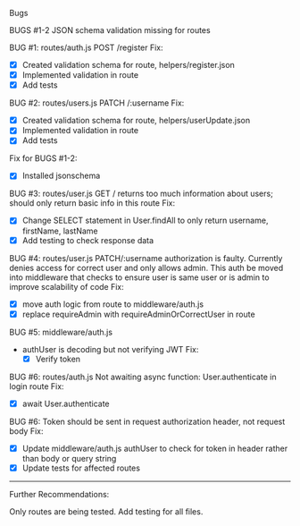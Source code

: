 Bugs

BUGS #1-2
JSON schema validation missing for routes

BUG #1:
routes/auth.js
POST /register
Fix:

- [x] Created validation schema for route, helpers/register.json
- [x] Implemented validation in route
- [x] Add tests

BUG #2:
routes/users.js
PATCH /:username
Fix:

- [x] Created validation schema for route, helpers/userUpdate.json
- [x] Implemented validation in route
- [x] Add tests

Fix for BUGS #1-2:

- [x] Installed jsonschema

BUG #3:
routes/user.js
GET / returns too much information about users; should only return basic info in this route
Fix:

- [x] Change SELECT statement in User.findAll to only return username, firstName, lastName
- [x] Add testing to check response data

BUG #4:
routes/user.js
PATCH/:username authorization is faulty. Currently denies access for correct user and only allows admin. This auth be moved into middleware that checks to ensure user is same user or is admin to improve scalability of code
Fix:

- [x] move auth logic from route to middleware/auth.js
- [x] replace requireAdmin with requireAdminOrCorrectUser in route

BUG #5:
middleware/auth.js

- authUser is decoding but not verifying JWT
  Fix:
  - [x] Verify token

BUG #6:
routes/auth.js
Not awaiting async function: User.authenticate in login route
Fix:

- [x] await User.authenticate

BUG #6:
Token should be sent in request authorization header, not request body
Fix:

- [x] Update middleware/auth.js authUser to check for token in header rather than body or query string
- [x] Update tests for affected routes

---

Further Recommendations:

Only routes are being tested. Add testing for all files.
